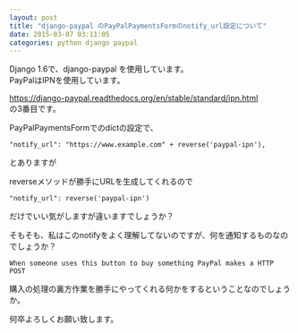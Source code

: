 ```yaml
---
layout: post
title: "django-paypal のPayPalPaymentsFormのnotify_url設定について"
date: 2015-03-07 03:11:05
categories: python django paypal
---
```

<p>Django 1.6で、django-paypal を使用しています。<br>
PayPalはIPNを使用しています。</p>

<p><a href="https://django-paypal.readthedocs.org/en/stable/standard/ipn.html" rel="nofollow">https://django-paypal.readthedocs.org/en/stable/standard/ipn.html</a><br>
の3番目です。</p>

<p>PayPalPaymentsFormでのdictの設定で、</p>

<pre><code>"notify_url": "https://www.example.com" + reverse('paypal-ipn'),
</code></pre>

<p>とありますが</p>

<p>reverseメソッドが勝手にURLを生成してくれるので</p>

<pre><code>"notify_url": reverse('paypal-ipn')
</code></pre>

<p>だけでいい気がしますが違いますでしょうか？ </p>

<p>そもそも、私はこのnotifyをよく理解してないのですが、何を通知するものなのでしょうか？ </p>

<pre><code>When someone uses this button to buy something PayPal makes a HTTP POST
</code></pre>

<p>購入の処理の裏方作業を勝手にやってくれる何かをするということなのでしょうか。</p>

<p>何卒よろしくお願い致します。</p>
